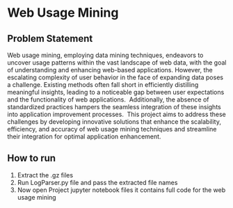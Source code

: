 # Web Usage Mining

## Problem Statement
Web usage mining, employing data mining techniques, endeavors to uncover usage patterns within the vast landscape of web data, with the goal of understanding and enhancing web-based applications. 
However, the escalating complexity of user behavior in the face of expanding data poses a challenge. Existing methods often fall short in efficiently distilling meaningful insights, leading to a noticeable gap between user expectations and the functionality of web applications. 
Additionally, the absence of standardized practices hampers the seamless integration of these insights into application improvement processes. 
This project aims to address these challenges by developing innovative solutions that enhance the scalability, efficiency, and accuracy of web usage mining techniques and streamline their integration for optimal application enhancement. 


## How to run
1. Extract the .gz files
2. Run LogParser.py file and pass the extracted file names
3. Now open Project jupyter notebook files it contains full code for the web usage mining
